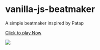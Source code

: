 # vanilla-js-beatmaker
A simple beatmaker inspired by Patap

[Click to play Now](https://refatalsakka.github.io/vanilla-js-beatmaker/)


![](https://raw.githubusercontent.com/refatalsakka/Towers-Of-Hanoi/master/beatmaker.PNG)
